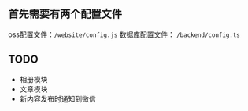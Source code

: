 ## 首先需要有两个配置文件
oss配置文件：`/website/config.js`
数据库配置文件： `/backend/config.ts`

## TODO
- 相册模块
- 文章模块
- 新内容发布时通知到微信
